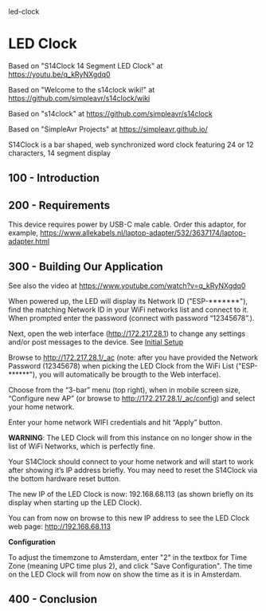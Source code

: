 led-clock
# LED Clock

Based on "S14Clock 14 Segment LED Clock" at https://youtu.be/q_kRyNXgdq0

Based on "Welcome to the s14clock wiki!" at https://github.com/simpleavr/s14clock/wiki

Based on "s14clock" at https://github.com/simpleavr/s14clock

Based on "SimpleAvr Projects" at https://simpleavr.github.io/ 

S14Clock is a bar shaped, web synchronized word clock featuring 24 or 12 characters, 14 segment display

## 100 - Introduction

## 200 - Requirements

This device requires power by USB-C male cable. Order this adaptor, for example, https://www.allekabels.nl/laptop-adapter/532/3637174/laptop-adapter.html

## 300 - Building Our Application

See also the video at https://www.youtube.com/watch?v=q_kRyNXgdq0

When powered up, the LED will display its Network ID ("ESP-*******"), find the matching Network ID in your WiFi networks list and connect to it. When prompted enter the password (connect with password “12345678”.). 

Next, open the web interface (http://172.217.28.1) to change any settings and/or post messages to the device. See [Initial Setup](https://simpleavr.github.io/s14clock/#initial-setup)

Browse to http://172.217.28.1/_ac (note: after you have provided the Network Password (12345678) when picking the LED Clock from the WiFi List ("ESP-******"), you will automatically be brougth to the Web interface).

Choose from the “3-bar” menu (top right), when in mobile screen size, “Configure new AP” (or browse to http://172.217.28.1/_ac/config) and select your home network.

Enter your home network WIFI credentials and hit “Apply” button.

**WARNING**: The LED Clock will from this instance on no longer show in the list of WiFi Networks, which is perfectly fine. 

Your S14Clock should connect to your home network and will start to work after showing it’s IP address briefly. You may need to reset the S14Clock via the bottom hardware reset button.

The new IP of the LED Clock is now: 192.168.68.113 (as shown briefly on its display when starting up the LED Clock).

You can from now on browse to this new IP address to see the LED Clock web page: http://192.168.68.113

**Configuration**

To adjust the timemzone to Amsterdam, enter "2" in the textbox for Time Zone (meaning UPC time plus 2), and click "Save Configuration". The time on the LED Clock will from now on show the time as it is in Amsterdam.

## 400 - Conclusion
